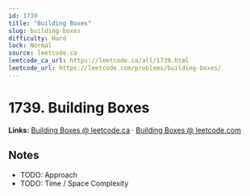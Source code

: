 ```yaml
--- 
id: 1739
title: "Building Boxes"
slug: building-boxes
difficulty: Hard
lock: Normal
source: leetcode.ca
leetcode_ca_url: https://leetcode.ca/all/1739.html
leetcode_url: https://leetcode.com/problems/building-boxes/
---
```


# 1739. Building Boxes

**Links:** [Building Boxes @ leetcode.ca](https://leetcode.ca/all/1739.html) · [Building Boxes @ leetcode.com](https://leetcode.com/problems/building-boxes/)

## Notes
- TODO: Approach
- TODO: Time / Space Complexity
